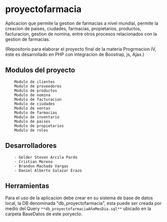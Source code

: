 # proyectofarmacia
Aplicacion que permite la gestion de farmacias a nivel mundial, permite la creacion de paises, ciudades, farmacias, propietarios, productos, facturacion, gestion de nomina, entre otros procesos relacionados con la gestion de farmacias.

(Repositorio para elaborar el proyecto final de la materia Progrmacion IV, este es desarrollado en PHP con integracion de Boostrap, js, Ajax.)

## Modulos del proyecto

``` Modulo de usuarios
    Modulo de clientes
    Modulo de proveedores
    Modulo de productos
    Modulo de nomina
    Modulo de facturacion
    Modulo de ciudades
    Modulo de ventas
    Modulo de farmacias
    Modulo de inventario
    Modulo de paises
    Modulo de propietarios
    Modulo de roles
```
## Desarrolladores

``` - Miguel Angel Cerquera Rodriguez
    - Gelder Steven Arcila Pardo
    - Cristian Moreno
    - Brandon Machado Vargas
    - Daniel Alberto Salazar Erazo
``` 
 
## Herramientas
Para el uso de la aplicacion debe crear en su sistema de base de datos local, la DB denominada "db_proyectofarmacia", esta puede ser creada por medio del Query `**db_proyectofarmaciaAñoMesDia.sql**` ubicado en la carpeta BaseDatos de este poryecto.